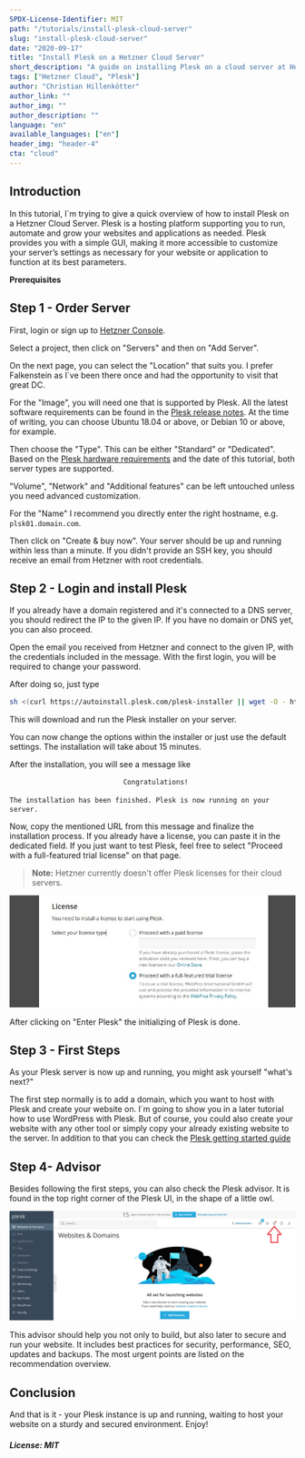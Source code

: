 ```yaml
---
SPDX-License-Identifier: MIT
path: "/tutorials/install-plesk-cloud-server"
slug: "install-plesk-cloud-server"
date: "2020-09-17"
title: "Install Plesk on a Hetzner Cloud Server"
short_description: "A guide on installing Plesk on a cloud server at Hetzner"
tags: ["Hetzner Cloud", "Plesk"]
author: "Christian Hillenkötter"
author_link: ""
author_img: ""
author_description: ""
language: "en"
available_languages: ["en"]
header_img: "header-4"
cta: "cloud"
---
```


## Introduction

In this tutorial, I´m trying to give a quick overview of how to install Plesk on a Hetzner Cloud Server. Plesk is a hosting platform supporting you to run, automate and grow your websites and applications as needed. Plesk provides you with a simple GUI, making it more accessible to customize your server’s settings as necessary for your website or application to function at its best parameters.

**Prerequisites**

## Step 1 - Order Server

First, login or sign up to [Hetzner Console](https://console.hetzner.com).

Select a project, then click on "Servers" and then on "Add Server".

On the next page, you can select the "Location" that suits you. I prefer Falkenstein as I´ve been there once and had the opportunity to visit that great DC.

For the "Image", you will need one that is supported by Plesk. All the latest software requirements can be found in the [Plesk release notes](https://docs.plesk.com/release-notes/obsidian/software-requirements/). At the time of writing, you can choose Ubuntu 18.04 or above, or Debian 10 or above, for example.

Then choose the "Type". This can be either "Standard" or "Dedicated". Based on the [Plesk hardware requirements](https://docs.plesk.com/release-notes/obsidian/hardware-requirements/) and the date of this tutorial, both server types are supported.

"Volume", "Network" and "Additional features" can be left untouched unless you need advanced customization.

For the "Name" I recommend you directly enter the right hostname, e.g. `plsk01.domain.com`.

Then click on "Create & buy now". Your server should be up and running within less than a minute. If you didn't provide an SSH key, you should receive an email from Hetzner with root credentials.

## Step 2 - Login and install Plesk

If you already have a domain registered and it's connected to a DNS server, you should redirect the IP to the given IP. If you have no domain or DNS yet, you can also proceed.

Open the email you received from Hetzner and connect to the given IP, with the credentials included in the message. With the first login, you will be required to change your password.

After doing so, just type

```bash
sh <(curl https://autoinstall.plesk.com/plesk-installer || wget -O - https://autoinstall.plesk.com/plesk-installer)
```

This will download and run the Plesk installer on your server.

You can now change the options within the installer or just use the default settings. The installation will take about 15 minutes.

After the installation, you will see a message like

```
                            Congratulations!

The installation has been finished. Plesk is now running on your server.
```

Now, copy the mentioned URL from this message and finalize the installation process. If you already have a license, you can paste it in the dedicated field. If you just want to test Plesk, feel free to select "Proceed with a full-featured trial license" on that page.

> **Note:** Hetzner currently doesn't offer Plesk licenses for their cloud servers.

![License](images/01_license.png)

After clicking on "Enter Plesk" the initializing of Plesk is done.

## Step 3 - First Steps

As your Plesk server is now up and running, you might ask yourself "what's next?"

The first step normally is to add a domain, which you want to host with Plesk and create your website on. I´m going to show you in a later tutorial how to use WordPress with Plesk. But of course, you could also create your website with any other tool or simply copy your already existing website to the server. In addition to that you can check the [Plesk getting started guide](https://docs.plesk.com/en-US/obsidian/quick-start-guide/read-me-first.74371/)

## Step 4- Advisor

Besides following the first steps, you can also check the Plesk advisor. It is found in the top right corner of the Plesk UI, in the shape of a little owl.

![Advisor](images/02_advisor.png)

This advisor should help you not only to build, but also later to secure and run your website. It includes best practices for security, performance, SEO, updates and backups. The most urgent points are listed on the recommendation overview.

## Conclusion

And that is it - your Plesk instance is up and running, waiting to host your website on a sturdy and secured environment. Enjoy!

##### License: MIT

<!--

Contributor's Certificate of Origin

By making a contribution to this project, I certify that:

(a) The contribution was created in whole or in part by me and I have
    the right to submit it under the license indicated in the file; or

(b) The contribution is based upon previous work that, to the best of my
    knowledge, is covered under an appropriate license and I have the
    right under that license to submit that work with modifications,
    whether created in whole or in part by me, under the same license
    (unless I am permitted to submit under a different license), as
    indicated in the file; or

(c) The contribution was provided directly to me by some other person
    who certified (a), (b) or (c) and I have not modified it.

(d) I understand and agree that this project and the contribution are
    public and that a record of the contribution (including all personal
    information I submit with it, including my sign-off) is maintained
    indefinitely and may be redistributed consistent with this project
    or the license(s) involved.

Signed-off-by: Christian Hillenkötter

-->
